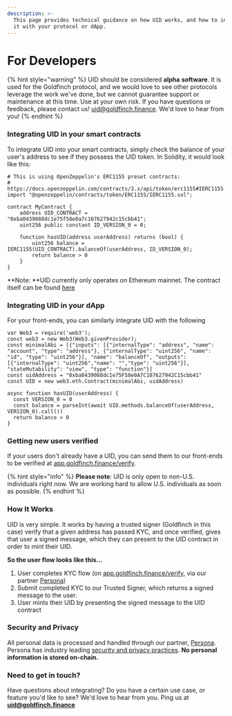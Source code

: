 ```yaml
---
description: >-
  This page provides technical guidance on how UID works, and how to integrate
  it with your protocol or dApp.
---
```


# For Developers

{% hint style="warning" %}
UID should be considered **alpha** **software**. It is used for the Goldfinch protocol, and we would love to see other protocols leverage the work we've done, but we cannot guarantee support or maintenance at this time. Use at your own risk. If you have questions or feedback, please contact us! uid@goldfinch.finance. We'd love to hear from you!
{% endhint %}

### Integrating UID in your smart contracts

To integrate UID into your smart contracts, simply check the balance of your user's address to see if they possess the UID token. In Solidity, it would look like this:

```
# This is using OpenZeppelin's ERC1155 preset contracts:
# https://docs.openzeppelin.com/contracts/3.x/api/token/erc1155#IERC1155
import "@openzeppelin/contracts/token/ERC1155/IERC1155.sol";

contract MyContract {
    address UID_CONTRACT = "0xba0439088dc1e75f58e0a7c107627942c15cbb41";
    uint256 public constant ID_VERSION_0 = 0;

    function hasUID(address userAddress) returns (bool) {
        uint256 balance = IERC1155(UID_CONTRACT).balanceOf(userAddress, ID_VERSION_0);
        return balance > 0
    }
}

```

**Note: **UID currently only operates on Ethereum mainnet. The contract itself can be found [here](https://etherscan.io/token/0xba0439088dc1e75f58e0a7c107627942c15cbb41#readProxyContract)

### Integrating UID in your dApp

For your front-ends, you can similarly integrate UID with the following

```
var Web3 = require('web3');
const web3 = new Web3(Web3.givenProvider);
const minimalAbi = [{"inputs": [{"internalType": "address", "name": "account", "type": "address"}, {"internalType": "uint256", "name": "id", "type": "uint256"}], "name": "balanceOf", "outputs": [{"internalType": "uint256","name": "","type": "uint256"}], "stateMutability": "view", "type": "function"}]
const uidAddress = "0xba0439088dc1e75F58e0A7C107627942C15cbb41"
const UID = new web3.eth.Contract(minimalAbi, uidAddress)

async function hasUID(userAddress) {
  const VERSION_0 = 0
  const balance = parseInt(await UID.methods.balanceOf(userAddress, VERSION_0).call())
  return balance > 0
}

```

### Getting new users verified

If your users don't already have a UID, you can send them to our front-ends to be verified at [app.goldfinch.finance/verify](https://app.goldfinch.finance/verify).

{% hint style="info" %}
**Please note**: UID is only open to non-U.S. individuals right now. We are working hard to allow U.S. individuals as soon as possible.
{% endhint %}

### **How It Works**

UID is very simple. It works by having a trusted signer (Goldfinch in this case) verify that a given address has passed KYC, and once verified, gives that user a signed message, which they can present to the UID contract in order to mint their UID.

**So the user flow looks like this...**

1. User completes KYC flow (on [app.goldfinch.finance/verify](https://app.goldfinch.finance/verify), via our partner [Persona](https://withpersona.com))
2. Submit completed KYC to our Trusted Signer, which returns a signed message to the user.
3. User mints their UID by presenting the signed message to the UID contract

### Security and Privacy

All personal data is processed and handled through our partner, [Persona](https://withpersona.com). Persona has industry leading [security and privacy practices](https://withpersona.com/security). **No personal information is stored on-chain.**

### Need to get in touch?

Have questions about integrating? Do you have a certain use case, or feature you'd like to see? We'd love to hear from you. Ping us at **uid@goldfinch.finance**
